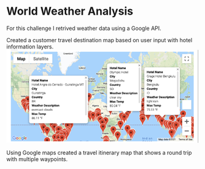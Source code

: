 # World Weather Analysis
For this challenge I retrived weather data using a Google API.


Created a customer travel destination map based on user input with hotel information layers.
![](Vacation_Search/WeatherPy_vacation_map.png) 


Using Google maps created a travel itinerary map that shows a round trip with multiple waypoints. 
